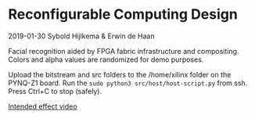 # Reconfigurable Computing Design
2019-01-30
Sybold Hijlkema & Erwin de Haan

Facial recognition aided by FPGA fabric infrastructure and compositing. Colors and alpha values are randomized for demo purposes.

Upload the bitstream and src folders to the /home/xilinx folder on the PYNQ-Z1 board.
Run the `sudo python3 src/host/host-script.py` from ssh. Press Ctrl+C to stop (safely).

[Intended effect video](https://youtu.be/VNGGfG580dI)